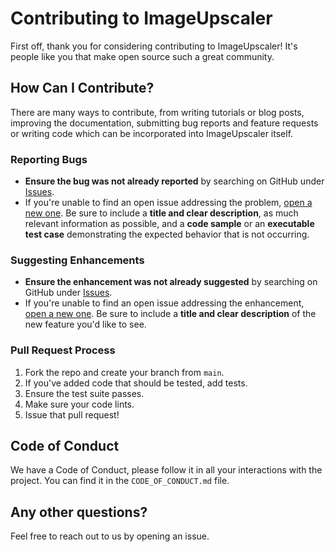 # Contributing to ImageUpscaler

First off, thank you for considering contributing to ImageUpscaler! It's people like you that make open source such a great community.

## How Can I Contribute?

There are many ways to contribute, from writing tutorials or blog posts, improving the documentation, submitting bug reports and feature requests or writing code which can be incorporated into ImageUpscaler itself.

### Reporting Bugs

- **Ensure the bug was not already reported** by searching on GitHub under [Issues](https://github.com/g4m3r0/imageupscaler/issues).
- If you're unable to find an open issue addressing the problem, [open a new one](https://github.com/g4m3r0/imageupscaler/issues/new). Be sure to include a **title and clear description**, as much relevant information as possible, and a **code sample** or an **executable test case** demonstrating the expected behavior that is not occurring.

### Suggesting Enhancements

- **Ensure the enhancement was not already suggested** by searching on GitHub under [Issues](https://github.com/g4m3r0/imageupscaler/issues).
- If you're unable to find an open issue addressing the enhancement, [open a new one](https://github.com/g4m3r0/imageupscaler/issues/new). Be sure to include a **title and clear description** of the new feature you'd like to see.

### Pull Request Process

1.  Fork the repo and create your branch from `main`.
2.  If you've added code that should be tested, add tests.
3.  Ensure the test suite passes.
4.  Make sure your code lints.
5.  Issue that pull request!

## Code of Conduct

We have a Code of Conduct, please follow it in all your interactions with the project. You can find it in the `CODE_OF_CONDUCT.md` file.

## Any other questions?

Feel free to reach out to us by opening an issue.